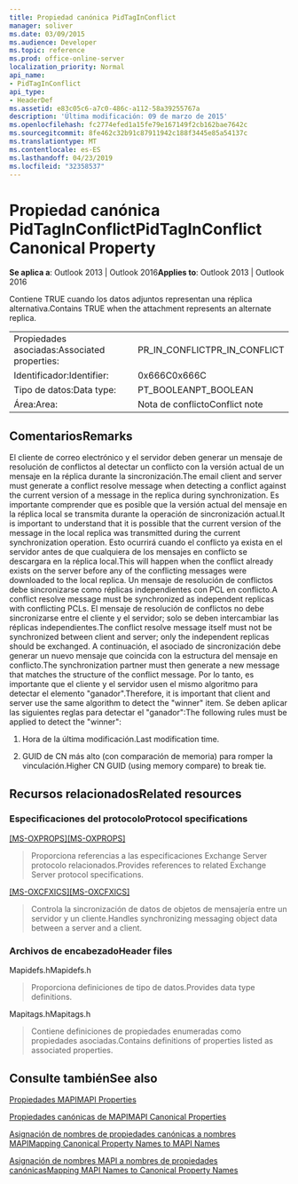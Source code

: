 ```yaml
---
title: Propiedad canónica PidTagInConflict
manager: soliver
ms.date: 03/09/2015
ms.audience: Developer
ms.topic: reference
ms.prod: office-online-server
localization_priority: Normal
api_name:
- PidTagInConflict
api_type:
- HeaderDef
ms.assetid: e83c05c6-a7c0-486c-a112-58a39255767a
description: 'Última modificación: 09 de marzo de 2015'
ms.openlocfilehash: fc2774efed1a15fe79e167149f2cb162bae7642c
ms.sourcegitcommit: 8fe462c32b91c87911942c188f3445e85a54137c
ms.translationtype: MT
ms.contentlocale: es-ES
ms.lasthandoff: 04/23/2019
ms.locfileid: "32358537"
---
```

# <a name="pidtaginconflict-canonical-property"></a><span data-ttu-id="93de0-103">Propiedad canónica PidTagInConflict</span><span class="sxs-lookup"><span data-stu-id="93de0-103">PidTagInConflict Canonical Property</span></span>

  
  
<span data-ttu-id="93de0-104">**Se aplica a**: Outlook 2013 | Outlook 2016</span><span class="sxs-lookup"><span data-stu-id="93de0-104">**Applies to**: Outlook 2013 | Outlook 2016</span></span> 
  
<span data-ttu-id="93de0-105">Contiene TRUE cuando los datos adjuntos representan una réplica alternativa.</span><span class="sxs-lookup"><span data-stu-id="93de0-105">Contains TRUE when the attachment represents an alternate replica.</span></span>
  
|||
|:-----|:-----|
|<span data-ttu-id="93de0-106">Propiedades asociadas:</span><span class="sxs-lookup"><span data-stu-id="93de0-106">Associated properties:</span></span>  <br/> |<span data-ttu-id="93de0-107">PR_IN_CONFLICT</span><span class="sxs-lookup"><span data-stu-id="93de0-107">PR_IN_CONFLICT</span></span>  <br/> |
|<span data-ttu-id="93de0-108">Identificador:</span><span class="sxs-lookup"><span data-stu-id="93de0-108">Identifier:</span></span>  <br/> |<span data-ttu-id="93de0-109">0x666C</span><span class="sxs-lookup"><span data-stu-id="93de0-109">0x666C</span></span>  <br/> |
|<span data-ttu-id="93de0-110">Tipo de datos:</span><span class="sxs-lookup"><span data-stu-id="93de0-110">Data type:</span></span>  <br/> |<span data-ttu-id="93de0-111">PT_BOOLEAN</span><span class="sxs-lookup"><span data-stu-id="93de0-111">PT_BOOLEAN</span></span>  <br/> |
|<span data-ttu-id="93de0-112">Área:</span><span class="sxs-lookup"><span data-stu-id="93de0-112">Area:</span></span>  <br/> |<span data-ttu-id="93de0-113">Nota de conflicto</span><span class="sxs-lookup"><span data-stu-id="93de0-113">Conflict note</span></span>  <br/> |
   
## <a name="remarks"></a><span data-ttu-id="93de0-114">Comentarios</span><span class="sxs-lookup"><span data-stu-id="93de0-114">Remarks</span></span>

<span data-ttu-id="93de0-115">El cliente de correo electrónico y el servidor deben generar un mensaje de resolución de conflictos al detectar un conflicto con la versión actual de un mensaje en la réplica durante la sincronización.</span><span class="sxs-lookup"><span data-stu-id="93de0-115">The email client and server must generate a conflict resolve message when detecting a conflict against the current version of a message in the replica during synchronization.</span></span> <span data-ttu-id="93de0-116">Es importante comprender que es posible que la versión actual del mensaje en la réplica local se transmita durante la operación de sincronización actual.</span><span class="sxs-lookup"><span data-stu-id="93de0-116">It is important to understand that it is possible that the current version of the message in the local replica was transmitted during the current synchronization operation.</span></span> <span data-ttu-id="93de0-117">Esto ocurrirá cuando el conflicto ya exista en el servidor antes de que cualquiera de los mensajes en conflicto se descargara en la réplica local.</span><span class="sxs-lookup"><span data-stu-id="93de0-117">This will happen when the conflict already exists on the server before any of the conflicting messages were downloaded to the local replica.</span></span> <span data-ttu-id="93de0-118">Un mensaje de resolución de conflictos debe sincronizarse como réplicas independientes con PCL en conflicto.</span><span class="sxs-lookup"><span data-stu-id="93de0-118">A conflict resolve message must be synchronized as independent replicas with conflicting PCLs.</span></span> <span data-ttu-id="93de0-119">El mensaje de resolución de conflictos no debe sincronizarse entre el cliente y el servidor; solo se deben intercambiar las réplicas independientes.</span><span class="sxs-lookup"><span data-stu-id="93de0-119">The conflict resolve message itself must not be synchronized between client and server; only the independent replicas should be exchanged.</span></span> <span data-ttu-id="93de0-120">A continuación, el asociado de sincronización debe generar un nuevo mensaje que coincida con la estructura del mensaje en conflicto.</span><span class="sxs-lookup"><span data-stu-id="93de0-120">The synchronization partner must then generate a new message that matches the structure of the conflict message.</span></span> <span data-ttu-id="93de0-121">Por lo tanto, es importante que el cliente y el servidor usen el mismo algoritmo para detectar el elemento "ganador".</span><span class="sxs-lookup"><span data-stu-id="93de0-121">Therefore, it is important that client and server use the same algorithm to detect the "winner" item.</span></span> <span data-ttu-id="93de0-122">Se deben aplicar las siguientes reglas para detectar el "ganador":</span><span class="sxs-lookup"><span data-stu-id="93de0-122">The following rules must be applied to detect the "winner":</span></span>
  
1. <span data-ttu-id="93de0-123">Hora de la última modificación.</span><span class="sxs-lookup"><span data-stu-id="93de0-123">Last modification time.</span></span>
    
2. <span data-ttu-id="93de0-124">GUID de CN más alto (con comparación de memoria) para romper la vinculación.</span><span class="sxs-lookup"><span data-stu-id="93de0-124">Higher CN GUID (using memory compare) to break tie.</span></span>
    
## <a name="related-resources"></a><span data-ttu-id="93de0-125">Recursos relacionados</span><span class="sxs-lookup"><span data-stu-id="93de0-125">Related resources</span></span>

### <a name="protocol-specifications"></a><span data-ttu-id="93de0-126">Especificaciones del protocolo</span><span class="sxs-lookup"><span data-stu-id="93de0-126">Protocol specifications</span></span>

<span data-ttu-id="93de0-127">[[MS-OXPROPS]](https://msdn.microsoft.com/library/f6ab1613-aefe-447d-a49c-18217230b148%28Office.15%29.aspx)</span><span class="sxs-lookup"><span data-stu-id="93de0-127">[[MS-OXPROPS]](https://msdn.microsoft.com/library/f6ab1613-aefe-447d-a49c-18217230b148%28Office.15%29.aspx)</span></span>
  
> <span data-ttu-id="93de0-128">Proporciona referencias a las especificaciones Exchange Server protocolo relacionados.</span><span class="sxs-lookup"><span data-stu-id="93de0-128">Provides references to related Exchange Server protocol specifications.</span></span>
    
<span data-ttu-id="93de0-129">[[MS-OXCFXICS]](https://msdn.microsoft.com/library/b9752f3d-d50d-44b8-9e6b-608a117c8532%28Office.15%29.aspx)</span><span class="sxs-lookup"><span data-stu-id="93de0-129">[[MS-OXCFXICS]](https://msdn.microsoft.com/library/b9752f3d-d50d-44b8-9e6b-608a117c8532%28Office.15%29.aspx)</span></span>
  
> <span data-ttu-id="93de0-130">Controla la sincronización de datos de objetos de mensajería entre un servidor y un cliente.</span><span class="sxs-lookup"><span data-stu-id="93de0-130">Handles synchronizing messaging object data between a server and a client.</span></span>
    
### <a name="header-files"></a><span data-ttu-id="93de0-131">Archivos de encabezado</span><span class="sxs-lookup"><span data-stu-id="93de0-131">Header files</span></span>

<span data-ttu-id="93de0-132">Mapidefs.h</span><span class="sxs-lookup"><span data-stu-id="93de0-132">Mapidefs.h</span></span>
  
> <span data-ttu-id="93de0-133">Proporciona definiciones de tipo de datos.</span><span class="sxs-lookup"><span data-stu-id="93de0-133">Provides data type definitions.</span></span>
    
<span data-ttu-id="93de0-134">Mapitags.h</span><span class="sxs-lookup"><span data-stu-id="93de0-134">Mapitags.h</span></span>
  
> <span data-ttu-id="93de0-135">Contiene definiciones de propiedades enumeradas como propiedades asociadas.</span><span class="sxs-lookup"><span data-stu-id="93de0-135">Contains definitions of properties listed as associated properties.</span></span>
    
## <a name="see-also"></a><span data-ttu-id="93de0-136">Consulte también</span><span class="sxs-lookup"><span data-stu-id="93de0-136">See also</span></span>



[<span data-ttu-id="93de0-137">Propiedades MAPI</span><span class="sxs-lookup"><span data-stu-id="93de0-137">MAPI Properties</span></span>](mapi-properties.md)
  
[<span data-ttu-id="93de0-138">Propiedades canónicas de MAPI</span><span class="sxs-lookup"><span data-stu-id="93de0-138">MAPI Canonical Properties</span></span>](mapi-canonical-properties.md)
  
[<span data-ttu-id="93de0-139">Asignación de nombres de propiedades canónicas a nombres MAPI</span><span class="sxs-lookup"><span data-stu-id="93de0-139">Mapping Canonical Property Names to MAPI Names</span></span>](mapping-canonical-property-names-to-mapi-names.md)
  
[<span data-ttu-id="93de0-140">Asignación de nombres MAPI a nombres de propiedades canónicas</span><span class="sxs-lookup"><span data-stu-id="93de0-140">Mapping MAPI Names to Canonical Property Names</span></span>](mapping-mapi-names-to-canonical-property-names.md)

